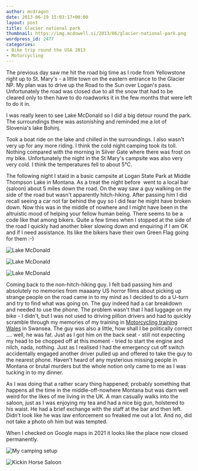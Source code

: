 ```yaml
---
author: mcdragon
date: 2013-06-19 15:03:17+00:00
layout: post
title: Glacier national park
thumbnail: https://img.mcdowell.si/2013/06/glacier-national-park.png
wordpress_id: 2477
categories:
- Bike trip round the USA 2013
- Motorcycling
---
```


The previous day saw me hit the road big time as I rode from Yellowstone right up to St. Mary's - a little town on the eastern entrance to the Glacier NP. My plan was to drive up the Road to the Sun over Logan's pass. Unfortunately the road was closed due to all the snow that had to be cleared only to then have to do roadworks it in the few months that were left to do it in.

I was really keen to see Lake McDonald so I did a big detour round the park. The surroundings there was astonishing and reminded me a lot of Slovenia's lake Bohinj.

Took a boat ride on the lake and chilled in the surroundings. I also wasn't very up for any more riding. I think the cold night camping took its toll. Nothing compared with the morning in Silver Gate where there was frost on my bike. Unfortunately the night in the St Mary's campsite was also very very cold. I think the temperatures fell to about 5°C.

The following night I staid in a basic campsite at Logan State Park at Middle Thompson Lake in Montana. As a treat the night before  went to a local bar (saloon) about 5 miles down the road. On the way saw a guy walking on the side of the road but wasn't apparently hitch-hiking. After passing him I did recall seeing a car not far behind the guy so I did fear he might have broken down. Now this was in the middle of nowhere and I might have been in the altruistic mood of helping your fellow human being. There seems to be a code like that among bikers. Quite a few times when I stopped at the side of the road I quickly had another biker slowing down and enquiring if I am OK and if I need assistance. Its like the bikers have their own Green Flag going for them :-)

![Lake McDonald](https://img.mcdowell.si/2013/06/glacier-national-park.jpg "Lake McDonald")

![Lake McDonald](https://img.mcdowell.si/2013/06/wpid-20130616_153854-1.jpg "Lake McDonald")

![Lake McDonald](https://img.mcdowell.si/2013/06/wpid-20130616_153950-1.jpg "Lake McDonald")

Coming back to the non-hitch-hiking guy. I felt bad passing him and absolutely no memories from maaaany US horror films about picking up strange people on the road came in to my mind as I decided to do a U-turn and try to find what was going on. The guy indeed had a car breakdown and needed to use the phone. The problem wasn't that I had luggage on my bike - I didn't, but I was not used to driving pillion drivers and had to quickly scramble through my memories of my training in [Motorcycling training Wales](https://motorcycletrainingwales.co.uk/) in Swansea. The guy was also a little, how shall I be politically correct .... well, he was fat. Just as I got him on the back seat - still not expecting my head to be chopped off at this moment - tried to start the engine and nilch, nada, nothing. Just as I realised I had the emergency cut off switch accidentally engaged another driver pulled up and offered to take the guy to the nearest phone. Haven't heard of any mysterious missing people in Montana or brutal murders but the whole notion only came to me as I was tucking in to my dinner.

As I was doing that a rather scary thing happened; probably something that happens all the time in the middle-off-nowhere Montana but was darn well weird for the likes of me living in the UK. A man casually walks into the saloon, just as I was enjoying my tea and had a nice big gun, holstered to his waist. He had a brief exchange with the staff at the bar and then left. Didn't look like he was law enforcement so freaked me out a lot.
And no, did not take a photo oh him but was tempted.

When I checked on Google maps in 2021 it looks like the place now closed permanently.

![My camping setup](https://img.mcdowell.si/2013/06/my-camping-setup.jpg "This was my typical camping setup. This particular photo was taken at Logan State park campsite in Montana - https://fwp.mt.gov/stateparks/logan/ ")

![Kickin Horse Saloon](https://img.mcdowell.si/2013/06/kickin-horse-saloon.jpg "Kickin Horse Saloon")
